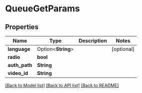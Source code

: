 # QueueGetParams

## Properties

Name | Type | Description | Notes
------------ | ------------- | ------------- | -------------
**language** | Option<**String**> |  | [optional]
**radio** | **bool** |  | 
**auth_path** | **String** |  | 
**video_id** | **String** |  | 

[[Back to Model list]](../README.md#documentation-for-models) [[Back to API list]](../README.md#documentation-for-api-endpoints) [[Back to README]](../README.md)


